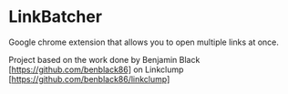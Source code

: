# LinkBatcher
Google chrome extension that allows you to open multiple links at once.

Project based on the work done by Benjamin Black [https://github.com/benblack86] on Linkclump [https://github.com/benblack86/linkclump]

